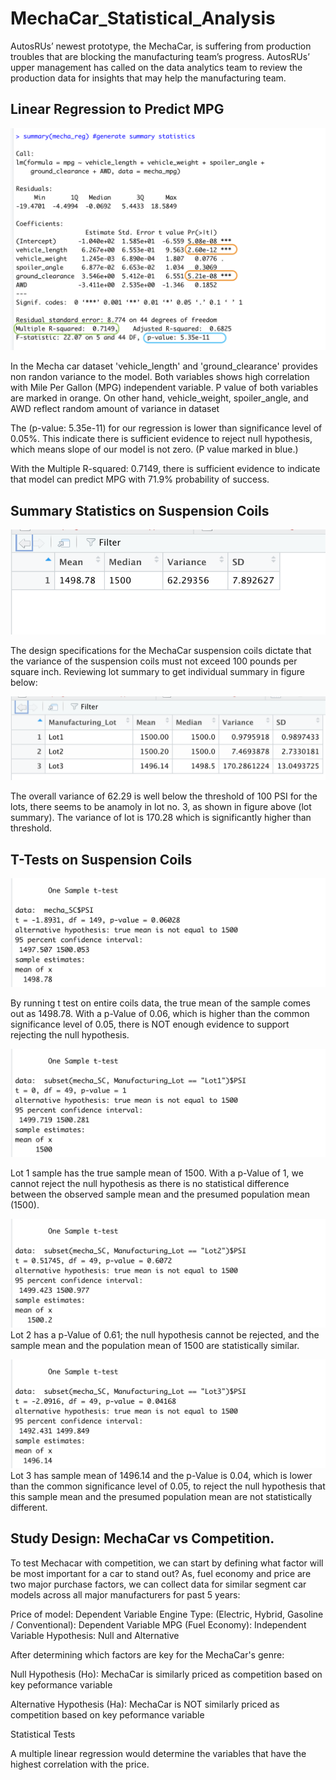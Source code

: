 # MechaCar_Statistical_Analysis

AutosRUs’ newest prototype, the MechaCar, is suffering from production troubles that are blocking the manufacturing team’s progress. AutosRUs’ upper management has called on the data analytics team to review the production data for insights that may help the manufacturing team.

## Linear Regression to Predict MPG

![Linear Regression](https://github.com/div1085/MechaCar_Statistical_Analysis/blob/7d94f2a247ee7e6c8022042460f821542027d29b/Images/multiple%20lin%20reg.png)


In the Mecha car dataset 'vehicle_length' and 'ground_clearance' provides non randon variance to the model. Both variables shows high correlation with Mile Per     Gallon (MPG) independent variable. P value of both variables are marked in orange. On other hand, vehicle_weight, spoiler_angle, and AWD reflect random amount of variance in dataset
 
 The (p-value: 5.35e-11) for our regression is lower than significance level of 0.05%. This indicate there is sufficient evidence to reject null hypothesis, which means slope of our model is not zero. (P value marked in blue.)
  
With the Multiple R-squared: 0.7149, there is sufficient evidence to indicate that model can predict MPG with 71.9% probability of success.

## Summary Statistics on Suspension Coils

![Total Summary](https://github.com/div1085/MechaCar_Statistical_Analysis/blob/229a45643880f7f94d9ef50e675c9b9167db66ed/Images/total_summary.png)

The design specifications for the MechaCar suspension coils dictate that the variance of the suspension coils must not exceed 100 pounds per square inch. Reviewing lot summary to get individual summary in figure below:

![Lot Summary](https://github.com/div1085/MechaCar_Statistical_Analysis/blob/229a45643880f7f94d9ef50e675c9b9167db66ed/Images/lot_summary.png)

The overall variance of 62.29 is well below the threshold of 100 PSI for the lots, there seems to be anamoly in lot no. 3, as shown in figure above (lot summary). The variance of lot is 170.28 which is significantly higher than threshold.

## T-Tests on Suspension Coils

![ttest lot](https://github.com/div1085/MechaCar_Statistical_Analysis/blob/ca4c2ff63a60dde14d8936904e341a2cec1268c7/Images/ttest%20lot.png)

By running t test on entire coils data, the true mean of the sample comes out as 1498.78. With a p-Value of 0.06, which is higher than the common significance level of 0.05, there is NOT enough evidence to support rejecting the null hypothesis. 


![ttest lot1](https://github.com/div1085/MechaCar_Statistical_Analysis/blob/ca4c2ff63a60dde14d8936904e341a2cec1268c7/Images/ttest%20lot1.png)

Lot 1 sample has the true sample mean of 1500. With a p-Value of 1, we cannot reject the null hypothesis as there is no statistical difference between the observed sample mean and the presumed population mean (1500).

![ttest lot2](https://github.com/div1085/MechaCar_Statistical_Analysis/blob/ca4c2ff63a60dde14d8936904e341a2cec1268c7/Images/ttest%20lot2.png)
Lot 2 has a p-Value of 0.61; the null hypothesis cannot be rejected, and the sample mean and the population mean of 1500 are statistically similar.

![ttest lot3](https://github.com/div1085/MechaCar_Statistical_Analysis/blob/ca4c2ff63a60dde14d8936904e341a2cec1268c7/Images/ttest%20lot3.png)
Lot 3 has sample mean of 1496.14 and the p-Value is 0.04, which is lower than the common significance level of 0.05, to reject the null hypothesis that this sample mean and the presumed population mean are not statistically different.

## Study Design: MechaCar vs Competition.

To test Mechacar with competition, we can start by defining what factor will be most important for a car to stand out? As, fuel economy and price are two major purchase factors, we can collect data for similar segment car models across all major manufacturers for past 5 years:

Price of model: Dependent Variable
Engine Type: (Electric, Hybrid, Gasoline / Conventional): Dependent Variable
MPG (Fuel Economy): Independent Variable
Hypothesis: Null and Alternative

After determining which factors are key for the MechaCar's genre:

Null Hypothesis (Ho): MechaCar is similarly priced as competition based on key peformance variable

Alternative Hypothesis (Ha): MechaCar is NOT similarly priced as competition based on key peformance variable

Statistical Tests

A multiple linear regression would determine the variables that have the highest correlation with the price.
